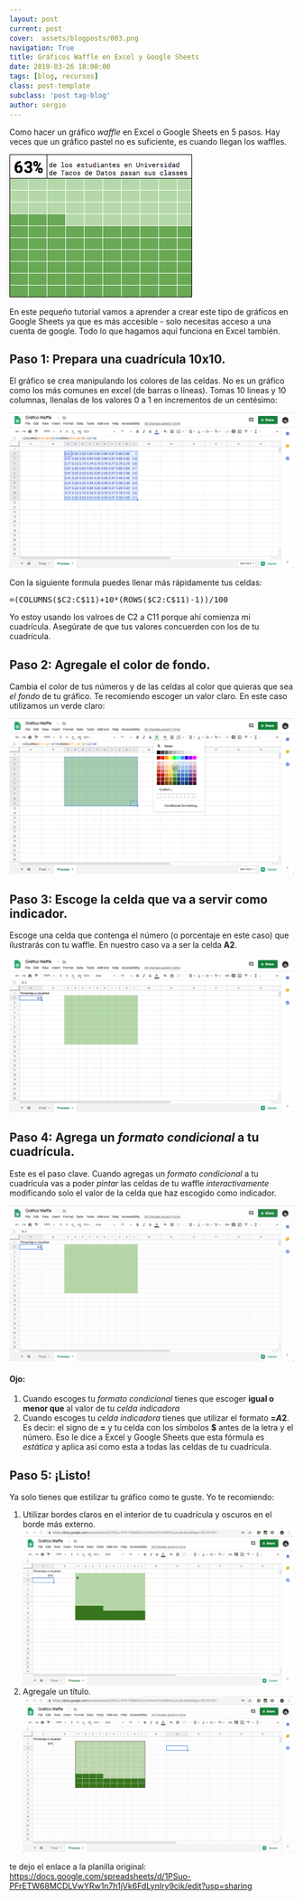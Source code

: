 ```yaml
---
layout: post
current: post
cover:  assets/blogposts/003.png
navigation: True
title: Gráficos Waffle en Excel y Google Sheets
date: 2019-03-26 18:00:00
tags: [blog, recursos]
class: post-template
subclass: 'post tag-blog'
author: sergio
---
```


Como hacer un gráfico _waffle_ en Excel o Google Sheets en 5 pasos.
Hay veces que un gráfico pastel no es suficiente, es cuando llegan los waffles. 

![grafico waffle con google sheets](../assets/blogposts/003_ejemplo_1.png)

En este pequeño tutorial vamos a aprender a crear este tipo de gráficos en Google Sheets ya que es más accesible - solo necesitas acceso a una cuenta de google. Todo lo que hagamos aquí funciona en Excel también.

## Paso 1: Prepara una cuadrícula 10x10.
El gráfico se crea manipulando los colores de las celdas. No es un gráfico como los más comunes en excel (de barras o líneas). Tomas 10 lineas y 10 columnas, llenalas de los valores 0 a 1 en incrementos de un centésimo:

![grafico waffle con google sheets](../assets/blogposts/003_ejemplo_2.png)

Con la siguiente formula puedes llenar más rápidamente tus celdas:
<pre>=(COLUMNS($C2:C$11)+10*(ROWS($C2:C$11)-1))/100</pre>

Yo estoy usando los valroes de C2 a C11 porque ahí comienza mi cuadrícula. Asegúrate de que tus valores concuerden con los de tu cuadrícula.

## Paso 2: Agregale el color de fondo.
Cambia el color de tus números y de las celdas al color que quieras que sea _el fondo_ de tu gráfico. Te recomiendo escoger un valor claro. En este caso utilizamos un verde claro:

![grafico waffle con google sheets](../assets/blogposts/003_ejemplo_3.png)

## Paso 3: Escoge la celda que va a servir como indicador.
Escoge una celda que contenga el número (o porcentaje en este caso) que ilustrarás con tu waffle.
En nuestro caso va a ser la celda **A2**. 

![grafico waffle con google sheets](../assets/blogposts/003_ejemplo_4.png)

## Paso 4: Agrega un _formato condicional_ a tu cuadrícula.
Este es el paso clave. Cuando agregas un _formato condicional_ a tu cuadrícula vas a poder _pintar_ las celdas de tu waffle _interactivamente_ modificando solo el valor de la celda que haz escogido como indicador.

![grafico waffle con google sheets](../assets/blogposts/003_ejemplo_5.gif)

#### Ojo:
1. Cuando escoges tu _formato condicional_ tienes que escoger **igual o menor que** al valor de tu _celda indicadora_
2. Cuando escoges tu _celda indicadora_ tienes que utilizar el formato **=$A$2**. Es decir: el signo de **=** y tu celda con los símbolos **$** antes de la letra y el número. Eso le dice a Excel y Google Sheets que esta fórmula es _estática_ y aplica así como esta a todas las celdas de tu cuadrícula. 

## Paso 5: ¡Listo!
Ya solo tienes que estilizar tu gráfico como te guste. Yo te recomiendo:
1. Utilizar bordes claros en el interior de tu cuadrícula y oscuros en el borde más externo.
    ![grafico waffle con google sheets](../assets/blogposts/003_ejemplo_6.gif)
2. Agregale un título.
    ![grafico waffle con google sheets](../assets/blogposts/003_ejemplo_7.gif)



te dejo el enlace a la planilla original: https://docs.google.com/spreadsheets/d/1PSuo-PFrETW68MCDLVwYRw1n7h1jVk6FdLynIry9cik/edit?usp=sharing